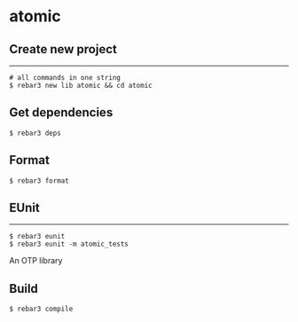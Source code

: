 atomic
=====

## Create new project

----	
	
	# all commands in one string
	$ rebar3 new lib atomic && cd atomic
	
## Get dependencies
	$ rebar3 deps	

## Format
	$ rebar3 format
	
## EUnit
-----
	$ rebar3 eunit
	$ rebar3 eunit -m atomic_tests

An OTP library

Build
-----

    $ rebar3 compile
